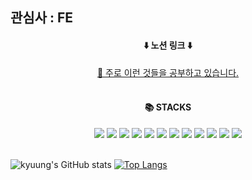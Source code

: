 ## 관심사 : FE

<div align=center><h4>⬇️ 노션 링크 ⬇️</h4>
<a href="https://endurable-existence-f23.notion.site/Study-278cd394e9a44bdb9e77473f66864cc7" target="_blank">📒 주로 이런 것들을 공부하고 있습니다.</a>
  </div>
<br/>

<div align=center><h4>📚 STACKS</h4></div>
<div align=center>
<img src="https://img.shields.io/badge/React-61DAFB?style=for-the-badge&logo=React&logoColor=white">
<img src="https://img.shields.io/badge/Redux-764ABC?style=for-the-badge&logo=Redux&logoColor=white">
<img src="https://img.shields.io/badge/Redux tool kit-764ABC?style=for-the-badge&logo=Redux&logoColor=white">
<img src="https://img.shields.io/badge/Sass-CC6699?style=for-the-badge&logo=Sass=white">
<img src="https://img.shields.io/badge/clsx-41454A?style=for-the-badge&logo=clsx=white">
<img src="https://img.shields.io/badge/Styled components-DB7093?style=for-the-badge&logo=styledComponents=white">
<img src="https://img.shields.io/badge/IcoMoon react-825794?style=for-the-badge&logo=IcoMoon=white">
<img src="https://img.shields.io/badge/aws-232F3E?style=for-the-badge&logo=aws&logoColor=white">
<img src="https://img.shields.io/badge/Firebase-FFCA28?style=for-the-badge&logo=Firebase&logoColor=white">
<img src="https://img.shields.io/badge/Node.js-339933?style=for-the-badge&logo=Node.js&logoColor=white">
<img src="https://img.shields.io/badge/Express-000000?style=for-the-badge&logo=Express&logoColor=white"> 
<img src="https://img.shields.io/badge/MongoDB-47A248?style=for-the-badge&logo=MongoDB&logoColor=white"> 
</div>
<br/>


![kyuung's GitHub stats](https://github-readme-stats.vercel.app/api?username=kyuung&show_icons=true&theme=tokyonight)
[![Top Langs](https://github-readme-stats.vercel.app/api/top-langs/?username=kyuung&layout=compact)](https://github.com/anuraghazra/github-readme-stats)
  
